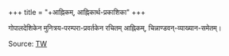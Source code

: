 +++
title = "+आह्निकम्, आह्निकार्थ-प्रकाशिका"
+++

गोपालदेशिकेन मुनित्रय-परम्परा-प्रवर्तकेन रचितम् आह्निकम्, चिन्नाण्डवन्-व्याख्यान-समेतम्।  

Source: [TW](https://archive.org/details/gopala-desika-ahnikam-ahnikartha-prakashika-ahnika-shesha-low/page/56/mode/2up?view=theater)